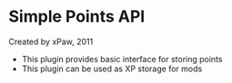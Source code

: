 Simple Points API
===========

Created by xPaw, 2011

* This plugin provides basic interface for storing points
* This plugin can be used as XP storage for mods
